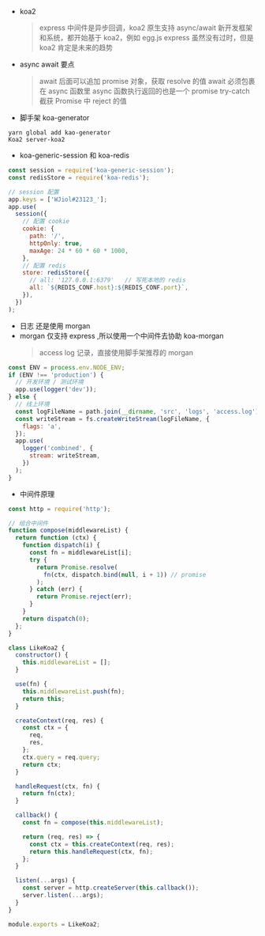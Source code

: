 - koa2

  > express 中间件是异步回调，koa2 原生支持 async/await
  > 新开发框架和系统，都开始基于 koa2，例如 egg.js
  > express 虽然没有过时，但是 koa2 肯定是未来的趋势

- async await 要点

  > await 后面可以追加 promise 对象，获取 resolve 的值
  > await 必须包裹在 async 函数里
  > async 函数执行返回的也是一个 promise
  > try-catch 截获 Promise 中 reject 的值

- 脚手架 koa-generator

```
yarn global add kao-generator
Koa2 server-koa2
```

- koa-generic-session 和 koa-redis

```js
const session = require('koa-generic-session');
const redisStore = require('koa-redis');

// session 配置
app.keys = ['WJiol#23123_'];
app.use(
  session({
    // 配置 cookie
    cookie: {
      path: '/',
      httpOnly: true,
      maxAge: 24 * 60 * 60 * 1000,
    },
    // 配置 redis
    store: redisStore({
      // all: '127.0.0.1:6379'   // 写死本地的 redis
      all: `${REDIS_CONF.host}:${REDIS_CONF.port}`,
    }),
  })
);
```

- 日志 还是使用 morgan
- morgan 仅支持 express ,所以使用一个中间件去协助 koa-morgan
  > access log 记录，直接使用脚手架推荐的 morgan

```js
const ENV = process.env.NODE_ENV;
if (ENV !== 'production') {
  // 开发环境 / 测试环境
  app.use(logger('dev'));
} else {
  // 线上环境
  const logFileName = path.join(__dirname, 'src', 'logs', 'access.log');
  const writeStream = fs.createWriteStream(logFileName, {
    flags: 'a',
  });
  app.use(
    logger('combined', {
      stream: writeStream,
    })
  );
}
```

- 中间件原理

```js
const http = require('http');

// 组合中间件
function compose(middlewareList) {
  return function (ctx) {
    function dispatch(i) {
      const fn = middlewareList[i];
      try {
        return Promise.resolve(
          fn(ctx, dispatch.bind(null, i + 1)) // promise
        );
      } catch (err) {
        return Promise.reject(err);
      }
    }
    return dispatch(0);
  };
}

class LikeKoa2 {
  constructor() {
    this.middlewareList = [];
  }

  use(fn) {
    this.middlewareList.push(fn);
    return this;
  }

  createContext(req, res) {
    const ctx = {
      req,
      res,
    };
    ctx.query = req.query;
    return ctx;
  }

  handleRequest(ctx, fn) {
    return fn(ctx);
  }

  callback() {
    const fn = compose(this.middlewareList);

    return (req, res) => {
      const ctx = this.createContext(req, res);
      return this.handleRequest(ctx, fn);
    };
  }

  listen(...args) {
    const server = http.createServer(this.callback());
    server.listen(...args);
  }
}

module.exports = LikeKoa2;
```
